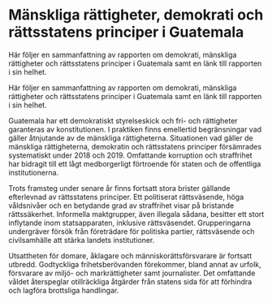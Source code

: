 # Mänskliga rättigheter, demokrati och rättsstatens principer i Guatemala

Här följer en sammanfattning av rapporten om demokrati, mänskliga rättigheter och rättsstatens principer i Guatemala samt en länk till rapporten i sin helhet.

Här följer en sammanfattning av rapporten om demokrati, mänskliga rättigheter och rättsstatens principer i Guatemala samt en länk till rapporten i sin helhet.

Guatemala har ett demokratiskt styrelseskick och fri- och rättigheter garanteras av konstitutionen. I praktiken finns emellertid begränsningar vad gäller åtnjutande av de mänskliga rättigheterna. Situationen vad gäller de mänskliga rättigheterna, demokratin och rättsstatens principer försämrades systematiskt under 2018 och 2019. Omfattande korruption och straffrihet har bidragit till ett lågt medborgerligt förtroende för staten och de offentliga institutionerna.

Trots framsteg under senare år finns fortsatt stora brister gällande efterlevnad av rättsstatens principer. Ett politiserat rättsväsende, höga våldsnivåer och en betydande grad av straffrihet visar på bristande rättssäkerhet. Informella maktgrupper, även illegala sådana, besitter ett stort inflytande inom statsapparaten, inklusive rättsväsendet. Grupperingarna undergräver försök från företrädare för politiska partier, rättsväsende och civilsamhälle att stärka landets institutioner.

Utsattheten för domare, åklagare och människorättsförsvarare är fortsatt utbredd. Godtyckliga frihetsberövanden förekommer, bland annat av urfolk, försvarare av miljö- och markrättigheter samt journalister. Det omfattande våldet återspeglar otillräckliga åtgärder från statens sida för att förhindra och lagföra brottsliga handlingar.
